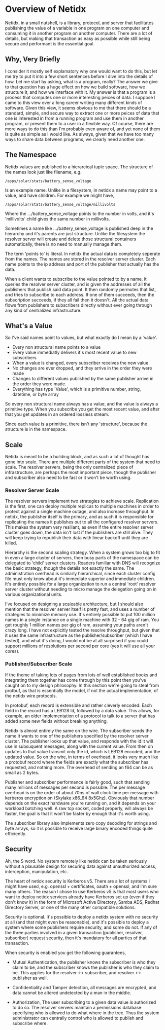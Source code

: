 # Overview of Netidx

Netidx, in a small nutshell, is a library, protocol, and server that
facilitates publishing the value of a variable in one program on one
computer and consuming it in another program on another
computer. There are a lot of details, but making that transaction as
easy as possible while still being secure and performant is the
essential goal.

## Why, Very Briefly

I consider it mostly self explamatory why one would want to do this,
but let me try to put it into a few short sentences before I dive into
the details of how. Let me start by asking, what is a program, really?
The answer we give to that question has a huge effect on how we build
software, how we structure it, and how we interface with it. My answer
is that a program is a process that computes one or more interesting
peices of data. I suppose I came to this view over a long career
writing many different kinds of software. Given this view, it seems
obvious to me that there should be a standard, simple, and secure way
to extract one or more peices of data that one is interested in from a
running program and use them in another program, or present them to a
user in a flexible way. Of course, there are more ways to do this than
I'm probably even aware of, and yet none of them is quite as simple as
I would like. As always, given that we have too many ways to share
data between programs, we clearly need another one.

## The Namespace

Netidx values are published to a hierarcical tuple space. The
structure of the names look just like filename, e.g.

    /apps/solar/stats/battery_sense_voltage

Is an example name. Unlike in a filesystem, in netidx a name may point
to a value, and have children. For example we might have,

    /apps/solar/stats/battery_sense_voltage/millivolts

Where the .../battery_sense_voltage points to the number in volts, and
it's 'millivolts' child gives the same number in millivolts.

Sometimes a name like .../battery_sense_voltage is published deep in
the hierarchy and it's parents are just structure. Unlike the
filesystem the resolver server will create and delete those structural
containers automatically, there is no need to manually manage them.

The term 'points to' is literal. In netidx the actual data is
completely seperate from the names. The names are stored in the
resolver server cluster. Each name points to the ip address and port
of the publisher that actually has the data.

When a client wants to subscribe to the value pointed to by a name, it
queries the resolver server cluster, and is given the addresses of all
the publishers that publish said data point. It then randomly permutes
that list, and tries to subscribe to each address. If one of them
succeeds, then the subscription succeeds, if they all fail then it
doesn't. All the actual data flows from publishers to subscribers
directly without ever going through any kind of centralized
infrastructure.

## What's a Value

So I've said names point to values, but what exactly do I mean by a
'value'.

* Every non structural name points to a value
* Every value immediatly delivers it's most recent value to new
  subscribers
* When a value is changed, every subscriber receives the new value
* No changes are ever dropped, and they arrive in the order they were
  made
* Changes to different values published by the same publisher arrive
  in the order they were made.
* Everything has type 'Value', which is a primitive number, string,
  datetime, or byte array

So every non structural name always has a value, and the value is
always a primitive type. When you subscribe you get the most recent
value, and after that you get updates in an ordered lossless stream.

Since each value is a primitive, there isn't any 'structure', because
the structure is in the namespace.

## Scale

Netidx is meant to be a building block, and as such a lot of thought
has gone into scale. There are multiple different parts of the system
that need to scale. The resolver servers, being the only centralized
piece of infrastructure, are perhaps the most important piece, though
the publisher and subscriber also need to be fast or it won't be worth
using.

### Resolver Server Scale

The resolver servers implement two strategies to achieve
scale. Replication is the first, one can deploy multiple replicas to
multiple machines in order to protect against a single machine outage,
and also increase throughput. In netidx, the publisher itself is the
primary, and as such it is responsible for replicating the names it
publishes out to all the configured resolver servers. This makes the
system very resiliant, as even if the entire resolver server cluster
goes down, the data isn't lost if the publishers are still alive. They
will keep trying to republish their data with linear backoff until
they are killed.

Hierarchy is the second scaling strategy. When a system grows too big
to fit in even a large cluster of servers, then busy parts of the
namespace can be delegated to 'child' server clusters. Readers
familiar with DNS will recognize the basic strategy, though the
details not exactly the same. The administration overhead is simliarly
hierarchical, since each cluster config file must only know about it's
immediate superior and immediate children. It's entirely possible for
a large organization to run a central 'root' resolver server cluster
without needing to micro manage the delegation going on in various
organizational units.

I've focused on designing a scaleable architecture, but I should also
mention that the resolver server itself is pretty fast, and uses a
number of strategies to minimize memory use. It's entirely possible to
put 100 million names in a single instance on a single machine with
32 - 64 gig of ram. You get roughly 1 million names per gig of ram,
assuming your paths aren't crazy long. I have not explicitly tested
the resolve throughput, but given that it uses the same infrastructure
as the publisher/subscriber (which I have tested), and what it's
doing, I would not be at all surprised if you could support millions
of resolutions per second per core (yes it will use all your cores).

### Publisher/Subscriber Scale

If the theme of taking lots of pages from lots of well established
books and integrating them together has come through by this point
then you've caught on to my design philosophy. In this section we're
going to steal from protbuf, as that is essentially the model, if not
the actual implementation, of the netidx wire protocols.

In protobuf, each record is extensible and rather cleverly
encoded. Each field in the record has a LEB128 Id, followed by a data
value. This allows, for example, an older implementation of a protocol
to talk to a server that has added some new fields without breaking
anything.

Netidx is almost entirely the same on the wire. The subscriber sends
the name it wants to one of the publishers specified by the resolver
server cluster. The publisher looks up that value, and responds with
the id it will use in subsuquent messages, along with the current
value. From then on updates to that value transmit only the id, which
is LEB128 encoded, and the updated value. So on the wire, in terms of
overhead, it looks very much like a protobuf record where the fields
are exactly what the subscriber has requested, and nothing more. The
overhead of sending an f64 can be as small as 2 bytes.

Publisher and subscriber performance is fairly good, such that sending
many millions of messages per second is possible. The per message
overhead is on the order of about 70ns of wall clock time per message
with kerberos encryption on (Skylake x86_64 8x5Ghz). Obviously that
number depends on the exact hardware you're running on, and it depends
on your workload batching well. A raw tcp socket, coded properly, will
always be faster, the goal is that it won't be faster by enough that
it's worth using.

The subscriber library also implements zero copy decoding for strings
and byte arrays, so it is possible to receive large binary encoded
things quite efficiently.

## Security

Ah, the S word. No system remotely like netidx can be taken seriously
without a plausable design for securing data against unauthorized
access, interception, manipulation, etc.

The heart of netidx security is Kerberos v5. There are a lot of
systems I might have used, e.g. openssl + certificates, oauth +
openssl, and I'm sure many others. The reason I chose to use Kerberos
v5 is that most users who want to deploy netidx services already have
Kerberos set up (even if they don't know it) in the form of Microsoft
Active Directory, Samba ADS, Redhat Directory Server, or one of the
many other compatible solutions.

Security is optional. It's possible to deploy a netidx system with no
security at all (and that might even be reasonable), and it's possible
to deploy a system where some publishers require security, and some do
not. If any of the three parties involved in a given transaction
(publisher, resolver, subscriber) request security, then it's
mandatory for all parties of that transaction.

When security is enabled you get the following guarantees,

* Mutual Authentication, the publisher knows the subscriber is who
  they claim to be, and the subscriber knows the publisher is who they
  claim to be. This applies for the resolver <-> subscriber, and
  resolver <-> publisher as well.
  
* Confidentiality and Tamper detection, all messages are encrypted,
  and data cannot be altered undetected by a man in the middle.

* Authorization, The user subscribing to a given data value is
  authorized to do so. The resolver servers maintain a permissions
  database specifying who is allowed to do what where in the
  tree. Thus the system administrator can centrally control who is
  allowed to publish and subscribe where.
